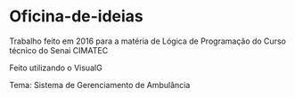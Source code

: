 # Oficina-de-ideias
<p>Trabalho feito em 2016 para a matéria de Lógica de Programação do Curso técnico do Senai CIMATEC</p>
<p>Feito utilizando o VisualG</p>
<p>Tema: Sistema de Gerenciamento de Ambulância</p>
